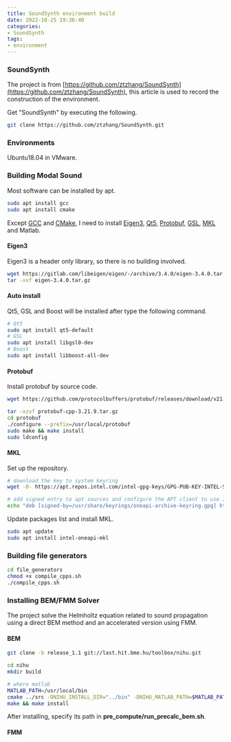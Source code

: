 ```yaml
---
title: SoundSynth environment build
date: 2022-10-25 19:36:40
categories:
- SoundSynth
tags:
- environment
---
```


### SoundSynth

The project is from [https://github.com/ztzhang/SoundSynth](https://github.com/ztzhang/SoundSynth), this article is used to record the construction of the environment. 

Get "SoundSynth" by executing the following. 

```bash
git clone https://github.com/ztzhang/SoundSynth.git
```

### Environments

Ubuntu18.04 in VMware.

### Building Modal Sound

Most software can be installed by apt.

```bash
sudo apt install gcc
sudo apt install cmake
```

Except [GCC](https://gcc.gnu.org/) and [CMake](https://cmake.org/), I need to install [Eigen3](http://eigen.tuxfamily.org/index.php?title=Main_Page), [Qt5](https://doc.qt.io/qt-5/qt5-intro.html), [Protobuf](https://github.com/protocolbuffers/protobuf), [GSL](https://www.gnu.org/software/gsl/doc/html/index.html), [MKL](https://www.intel.com/content/www/us/en/developer/tools/oneapi/onemkl.html) and Matlab.

#### Eigen3

Eigen3 is a header only library, so there is no building involved. 

```bash
wget https://gitlab.com/libeigen/eigen/-/archive/3.4.0/eigen-3.4.0.tar.gz
tar -xvf eigen-3.4.0.tar.gz
```

#### Auto install

Qt5, GSL and Boost will be installed after type the following command.

```bash
# Qt5
sudo apt install qt5-default
# GSL
sudo apt install libgsl0-dev
# Boost
sudo apt install libboost-all-dev
```

#### Protobuf

Install protobuf by source code.

```bash
wget https://github.com/protocolbuffers/protobuf/releases/download/v21.9/protobuf-cpp-3.21.9.tar.gz

tar -xzvf protobuf-cpp-3.21.9.tar.gz
cd protobuf
./configure --prefix=/usr/local/protobuf
sudo make && make install
sudo ldconfig
```

#### MKL

Set up the repository.

```bash
# download the key to system keyring
wget -O- https://apt.repos.intel.com/intel-gpg-keys/GPG-PUB-KEY-INTEL-SW-PRODUCTS.PUB | gpg --dearmor | sudo tee /usr/share/keyrings/oneapi-archive-keyring.gpg > /dev/null

# add signed entry to apt sources and configure the APT client to use Intel repository:
echo "deb [signed-by=/usr/share/keyrings/oneapi-archive-keyring.gpg] https://apt.repos.intel.com/oneapi all main" | sudo tee /etc/apt/sources.list.d/oneAPI.list
```

Update packages list and install MKL.

```bash
sudo apt update
sudo apt install intel-oneapi-mkl
```

### Building file generators

```bash
cd file_generators
chmod +x compile_cpps.sh
./compile_cpps.sh
```

### Installing BEM/FMM Solver

The project solve the Helmholtz equation related to sound propagation using a direct BEM method and an accelerated version using FMM.

#### BEM

```bash
git clone -b release_1.1 git://last.hit.bme.hu/toolbox/nihu.git

cd nihu
mkdir build

# where matlab
MATLAB_PATH=/usr/local/bin
cmake ../src -DNIHU_INSTALL_DIR="../bin" -DNIHU_MATLAB_PATH=$MATLAB_PATH
make && make install
```

After installing, specify its path in **pre_compute/run_precalc_bem.sh**.

#### FMM

